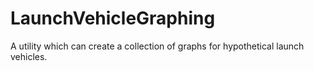 # LaunchVehicleGraphing
A utility which can create a collection of graphs for hypothetical launch vehicles.
